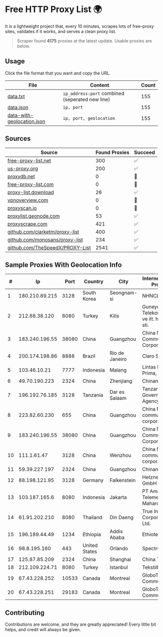 
# Free HTTP Proxy List 🌍

It is a lightweight project that, every 10 minutes, scrapes lots of free-proxy sites, validates if it works, and serves a clean proxy list.


> Scraper found **4175** proxies at the latest update. Usable proxies are below.

## Usage

Click the file format that you want and copy the URL.


|File|Content|Count|
|----|-------|-----|
|[data.txt](https://raw.githubusercontent.com/themiralay/Proxy-List-World/master/data.txt)|`ip_address:port` combined (seperated new line)|155|
|[data.json](https://raw.githubusercontent.com/themiralay/Proxy-List-World/master/data.json)|`ip, port`|155|
|[data-with-geolocation.json](https://raw.githubusercontent.com/themiralay/Proxy-List-World/master/data-with-geolocation.json)|`ip, port, geolocation`|155|

## Sources

|Source|Found Proxies|Succeed|
|------|-------------|-------|
|[free-proxy-list.net](https://free-proxy-list.net)|300|✅|
|[us-proxy.org](https://www.us-proxy.org)|200|✅|
|[proxydb.net](http://proxydb.net)|0|🚫|
|[free-proxy-list.com](https://free-proxy-list.com/?page=&port=&type%5B%5D=http&type%5B%5D=https&up_time=0&search=Search)|0|🚫|
|[proxy-list.download](https://www.proxy-list.download/HTTP)|26|✅|
|[vpnoverview.com](https://vpnoverview.com/privacy/anonymous-browsing/free-proxy-servers)|0|🚫|
|[proxyscan.io](https://www.proxyscan.io)|0|🚫|
|[proxylist.geonode.com](https://proxylist.geonode.com/api/proxy-list?limit=300&page=1&sort_by=lastChecked&sort_type=desc&protocols=http,https)|53|✅|
|[proxyscrape.com](https://api.proxyscrape.com/v2/?request=displayproxies&protocol=http&timeout=10000&country=all&ssl=all&anonymity=all)|421|✅|
|[github.com/clarketm/proxy-list](https://raw.githubusercontent.com/clarketm/proxy-list/master/proxy-list-raw.txt)|400|✅|
|[github.com/monosans/proxy-list](https://raw.githubusercontent.com/monosans/proxy-list/main/proxies/http.txt)|234|✅|
|[github.com/TheSpeedX/PROXY-List](https://raw.githubusercontent.com/TheSpeedX/PROXY-List/master/http.txt)|2541|✅|


## Sample Proxies With Geolocation Info

|#|Ip|Port|Country|City|Internet Service Provider|
|-|--|----|-------|----|-------------------------|
|1|180.210.89.215|3128|South Korea|Seongnam-si|NHNCLOUD|
|2|212.68.38.120|8080|Turkey|Kilis|Guneydogu Telekom int.bil. ve ilt. hiz. tic. ltd. sti.|
|3|183.240.196.55|38080|China|Guangzhou|China Mobile Communications Corporation|
|4|200.174.198.86|8888|Brazil|Rio de Janeiro|Claro S.A|
|5|103.46.10.21|7777|Indonesia|Malang|Lintas Data Prima, PT|
|6|49.70.190.223|2324|China|Zhenjiang|Chinanet|
|7|196.192.76.185|3128|Tanzania|Dar es Salaam|Tanzania e-Government Agency|
|8|223.82.60.230|655|China|Guangzhou|China Mobile communications corporation|
|9|183.240.196.55|38080|China|Guangzhou|China Mobile Communications Corporation|
|10|111.1.61.47|3128|China|Wenzhou|China Mobile communications corporation|
|11|59.39.227.197|2324|China|Guangzhou|Chinanet|
|12|88.198.121.95|3128|Germany|Falkenstein|Hetzner Online GmbH|
|13|103.187.165.6|8080|Indonesia|Jakarta|PT Amanusa Telemedia Mahardika|
|14|61.91.202.210|8080|Thailand|Din Daeng|True Internet Corporation CO. Ltd.|
|15|196.189.44.49|1234|Ethiopia|Addis Ababa|Ethiotelecom|
|16|98.8.195.160|443|United States|Orlando|Spectrum|
|17|125.87.85.209|2324|China|Shanghai|China Telecom|
|18|212.109.224.71|8080|Turkey|Istanbul|Tekstilbank|
|19|67.43.228.252|10533|Canada|Montreal|GloboTech Communications|
|20|67.43.228.251|29183|Canada|Montreal|GloboTech Communications|



## Contributing

Contributions are welcome, and they are greatly appreciated! Every
little bit helps, and credit will always be given.

